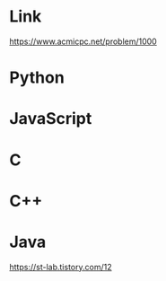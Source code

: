# Link

https://www.acmicpc.net/problem/1000

# Python

# JavaScript

# C

# C++

# Java

https://st-lab.tistory.com/12
